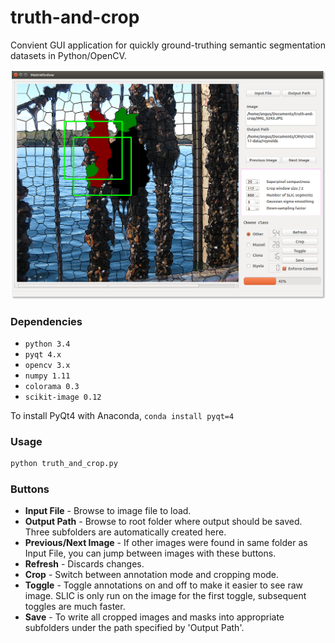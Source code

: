# truth-and-crop

Convient GUI application for quickly ground-truthing semantic segmentation datasets in Python/OpenCV.

![sample](sample.png)

### Dependencies

+ `python 3.4`
+ `pyqt 4.x`
+ `opencv 3.x`
+ `numpy 1.11`
+ `colorama 0.3`
+ `scikit-image 0.12`

To install PyQt4 with Anaconda, `conda install pyqt=4`

### Usage

```bash
python truth_and_crop.py
```

### Buttons

+ __Input File__ - Browse to image file to load.
+ __Output Path__ - Browse to root folder where output should be saved. Three subfolders are automatically created here.
+ __Previous/Next Image__ - If other images were found in same folder as Input File, you can jump between images with these buttons.
+ __Refresh__ - Discards changes.
+ __Crop__ - Switch between annotation mode and cropping mode.
+ __Toggle__ - Toggle annotations on and off to make it easier to see raw image. SLIC is only run on the image for the first toggle, subsequent toggles are much faster.
+ __Save__ - To write all cropped images and masks into appropriate subfolders under the path specified by 'Output Path'.
